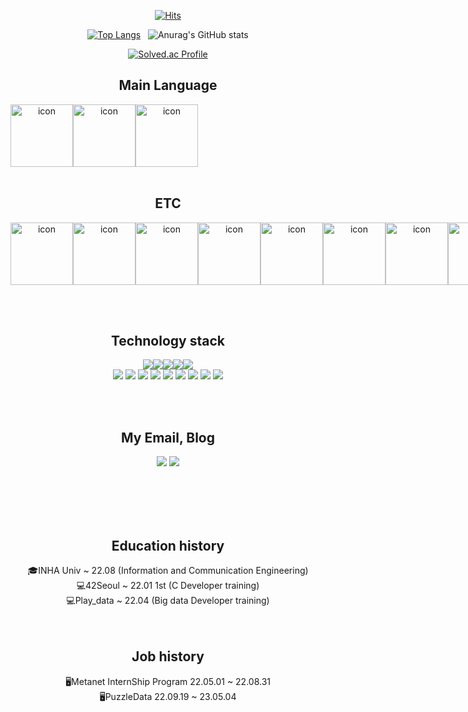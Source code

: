 <div align=center>
  
[![Hits](https://hits.seeyoufarm.com/api/count/incr/badge.svg?url=https%3A%2F%2Fgithub.com%2Fukjinlee66&count_bg=%233DA6C8&title_bg=%23C6CD65&icon=&icon_color=%23E7E7E7&title=visit&edge_flat=false)](https://hits.seeyoufarm.com)
  
<div align=center>

[![Top Langs](https://github-readme-stats.vercel.app/api/top-langs/?username=ukjinlee66)](https://github.com/anuraghazra/github-readme-stats)&nbsp;&nbsp;
![Anurag's GitHub stats](https://github-readme-stats.vercel.app/api?username=ukjinlee66&count_private=true&show_icons=true&theme=cobalt)

<div align=center>

[![Solved.ac Profile](http://mazassumnida.wtf/api/v2/generate_badge?boj=fruit)](https://solved.ac/fruit/)

<div align=center>

## Main Language<br>
<div style="display: flex; align-items: flex-start;">
<img src="https://techstack-generator.vercel.app/cpp-icon.svg" alt="icon" width="100" height="100" />
<img src="https://techstack-generator.vercel.app/python-icon.svg" alt="icon" width="100" height="100" />
<img src="https://techstack-generator.vercel.app/java-icon.svg" alt="icon" width="100" height="100" />
</div><br>

<div align=center>

## ETC<br>
<div style="display: flex; align-items: flex-start; ">
<img src="https://techstack-generator.vercel.app/js-icon.svg" alt="icon" width="100" height="100" />
<img src="https://techstack-generator.vercel.app/react-icon.svg" alt="icon" width="100" height="100" />
<img src="https://techstack-generator.vercel.app/restapi-icon.svg" alt="icon" width="100" height="100" />
<img src="https://techstack-generator.vercel.app/github-icon.svg" alt="icon" width="100" height="100" />
<img src="https://techstack-generator.vercel.app/docker-icon.svg" alt="icon" width="100" height="100" />
<img src="https://techstack-generator.vercel.app/kubernetes-icon.svg" alt="icon" width="100" height="100" />
<img src="https://techstack-generator.vercel.app/aws-icon.svg" alt="icon" width="100" height="100" />
<img src="https://techstack-generator.vercel.app/nginx-icon.svg" alt="icon" width="100" height="100" />
<img src="https://techstack-generator.vercel.app/mysql-icon.svg" alt="icon" width="100" height="100" />
</div>


<br><br>

## Technology stack<br>
  
![](https://img.shields.io/badge/-C-fff?&logo=c&logoColor=007396)![](https://img.shields.io/badge/-C++-fff?&logo=c%2B%2B&logoColor=007396)![](https://img.shields.io/badge/-Kubernetes-fff?&logo=kubernetes)![](https://img.shields.io/badge/-Docker-fff?&logo=Docker)![](https://img.shields.io/badge/-Java-fff?&logo=Java&logoColor=007396)<br>![](https://img.shields.io/badge/-MySQL-fff?&logo=mysql&logoColor=007396)
![](https://img.shields.io/badge/-HTML5-fff?&logo=HTML5&logoColor=#E34F26)
![](https://img.shields.io/badge/-CSS3-fff?&logo=CSS3&logoColor=1572B6)
![](https://img.shields.io/badge/-Spring-fff?&logo=Spring&logoColor=#6DB33F)
![](https://img.shields.io/badge/-MongoDB-fff?&logo=MongoDB)
![](https://img.shields.io/badge/-Python-fff?&logo=Python)
![](https://img.shields.io/badge/-React-fff?&logo=React)
![](https://img.shields.io/badge/-AWS-fff?&logo=AmazonAWS&logoColor=black)
![](https://img.shields.io/badge/-GCP-fff?&logo=GoogleCloud)
  
<br><br>

## My Email, Blog

<a href="mailto:ukjinlee66@gmail.com" target="_blank"><img src="https://img.shields.io/badge/Gmail-de0101?style=soft-square&logo=gmail&logoColor=white"/></a>
<a href="https://ukjinlee.tistory.com" target="_blank"><img src="https://img.shields.io/badge/Blog-ffffff?style=soft-square&logo=Github&logoColor=black"/></a>

<br><br><br><br>
  
## Education history<br>
🎓INHA Univ ~ 22.08 (Information and Communication Engineering)<br>
💻42Seoul ~ 22.01 1st (C Developer training)<br>
💻Play_data ~ 22.04 (Big data Developer training)<br>
<br><br>
## Job history<br>
🖥Metanet InternShip Program 22.05.01 ~ 22.08.31<br>
🖥PuzzleData 22.09.19 ~ 23.05.04 <br>
